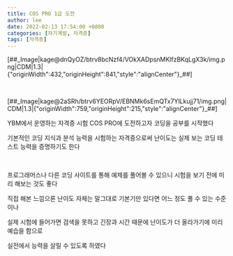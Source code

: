 ```yaml
---
title: COS PRO 1급 도전
author: lee
date: 2022-02-13 17:54:00 +0800
categories: [자기계발, 자격증]
tags: [자격증]
---
```


<p>[##_Image|kage@dnQyOZ/btrv8bcNzf4/VOkXADpsnMKlfzBKqLgX3k/img.png|CDM|1.3|{"originWidth":432,"originHeight":841,"style":"alignCenter"}_##]</p>
<p data-ke-size="size16">&nbsp;</p>
<p>[##_Image|kage@2aSRh/btrv6YEORpV/EBNMk6sEmQTx7YlLkujj71/img.png|CDM|1.3|{"originWidth":759,"originHeight":215,"style":"alignCenter"}_##]</p>
<p data-ke-size="size16">YBM에서 운영하는 자격증 시험 COS PRO에 도전하고자 코딩을 공부를 시작했다</p>
<p data-ke-size="size16">기본적인 코딩 지식과 분석 능력을 시험하는 자격증으로써 난이도는 실제 보는 코딩 테스트 능력을 증명하기도 한다</p>
<p data-ke-size="size16">&nbsp;</p>
<p data-ke-size="size16">프로그래머스나 다른 코딩 사이트를 통해 예제를 풀어볼 수 있으니 시험을 보기 전에 미리 해보는 것도 좋다</p>
<p data-ke-size="size16">직접 해본 느낌으론 난이도 자체는 말그대로 기본기만 있다면 어느 정도 풀 수 있는 수준이나</p>
<p data-ke-size="size16">실제 시험에 들어가면 검색을 못하고 긴장과 시간 때문에 난이도가 더 올라가기에 미리 예습을 함으로&nbsp;</p>
<p data-ke-size="size16">실전에서 능력을 살릴 수 있도록 하였다</p>